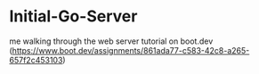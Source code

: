 # Initial-Go-Server
me walking through the web server tutorial on boot.dev (https://www.boot.dev/assignments/861ada77-c583-42c8-a265-657f2c453103)
